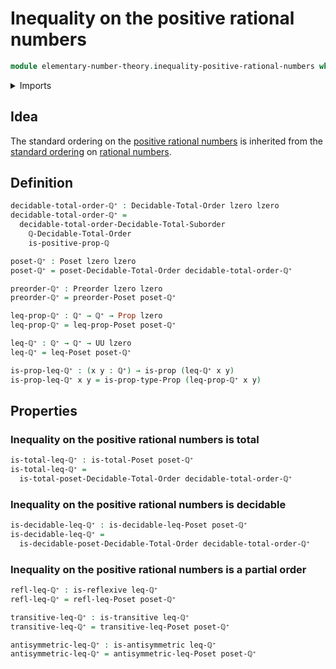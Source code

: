 # Inequality on the positive rational numbers

```agda
module elementary-number-theory.inequality-positive-rational-numbers where
```

<details><summary>Imports</summary>

```agda
open import elementary-number-theory.decidable-total-order-rational-numbers
open import elementary-number-theory.inequality-rational-numbers
open import elementary-number-theory.positive-rational-numbers

open import foundation.binary-relations
open import foundation.dependent-pair-types
open import foundation.propositions
open import foundation.universe-levels

open import order-theory.decidable-posets
open import order-theory.decidable-total-orders
open import order-theory.posets
open import order-theory.preorders
open import order-theory.total-orders
```

</details>

## Idea

The standard ordering on the
[positive rational numbers](elementary-number-theory.positive-rational-numbers.md)
is inherited from the
[standard ordering](elementary-number-theory.inequality-rational-numbers.md) on
[rational numbers](elementary-number-theory.rational-numbers.md).

## Definition

```agda
decidable-total-order-ℚ⁺ : Decidable-Total-Order lzero lzero
decidable-total-order-ℚ⁺ =
  decidable-total-order-Decidable-Total-Suborder
    ℚ-Decidable-Total-Order
    is-positive-prop-ℚ

poset-ℚ⁺ : Poset lzero lzero
poset-ℚ⁺ = poset-Decidable-Total-Order decidable-total-order-ℚ⁺

preorder-ℚ⁺ : Preorder lzero lzero
preorder-ℚ⁺ = preorder-Poset poset-ℚ⁺

leq-prop-ℚ⁺ : ℚ⁺ → ℚ⁺ → Prop lzero
leq-prop-ℚ⁺ = leq-prop-Poset poset-ℚ⁺

leq-ℚ⁺ : ℚ⁺ → ℚ⁺ → UU lzero
leq-ℚ⁺ = leq-Poset poset-ℚ⁺

is-prop-leq-ℚ⁺ : (x y : ℚ⁺) → is-prop (leq-ℚ⁺ x y)
is-prop-leq-ℚ⁺ x y = is-prop-type-Prop (leq-prop-ℚ⁺ x y)
```

## Properties

### Inequality on the positive rational numbers is total

```agda
is-total-leq-ℚ⁺ : is-total-Poset poset-ℚ⁺
is-total-leq-ℚ⁺ =
  is-total-poset-Decidable-Total-Order decidable-total-order-ℚ⁺
```

### Inequality on the positive rational numbers is decidable

```agda
is-decidable-leq-ℚ⁺ : is-decidable-leq-Poset poset-ℚ⁺
is-decidable-leq-ℚ⁺ =
  is-decidable-poset-Decidable-Total-Order decidable-total-order-ℚ⁺
```

### Inequality on the positive rational numbers is a partial order

```agda
refl-leq-ℚ⁺ : is-reflexive leq-ℚ⁺
refl-leq-ℚ⁺ = refl-leq-Poset poset-ℚ⁺

transitive-leq-ℚ⁺ : is-transitive leq-ℚ⁺
transitive-leq-ℚ⁺ = transitive-leq-Poset poset-ℚ⁺

antisymmetric-leq-ℚ⁺ : is-antisymmetric leq-ℚ⁺
antisymmetric-leq-ℚ⁺ = antisymmetric-leq-Poset poset-ℚ⁺
```
